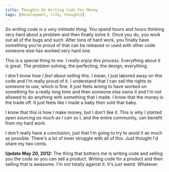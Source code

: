 ```yaml
---
title: Thoughts On Writing Code For Money
tags: [development, life, thoughts]
---
```


*So writing code is a very intimate thing.* You spend hours and hours thinking very hard about a problem and then finally solve it. Once you do, you work out all of the bugs and such. After tons of hard work, you finally have something you're proud of that can be released or used with other code someone else has worked very hard one.

This is a special thing to me. *I really enjoy this process.* Everything about it is great. The problem solving, the perfecting, the design, everything.

*I don't know how I feel about selling this.* I mean, I just labored away on this code and I'm really proud of it. I understand that I can sell the rights to someone to use, which is fine. It just feels wrong to have worked on something for a really long time and then someone else owns it and I'm not allowed to do anything with something that I made. I know that the money is the trade off. It just feels like I made a baby then sold that baby.

I know that this is how I make money, but I don't like it. This is why *I started open sourcing as much as I can* so I, and the entire community, can benefit from my hard work.

I don't really have a conclusion, just that I'm going to try to avoid it as much as possible. There's a lot of inner struggle with all of this. Just thought I'd  share my two cents.

**Update May 20, 2012:** The thing that bothers me is writing code and selling you the code so you can sell a product. Writing code for a product and then selling that is awesome. I'm not totally against it. It's just weird. Whatever.
